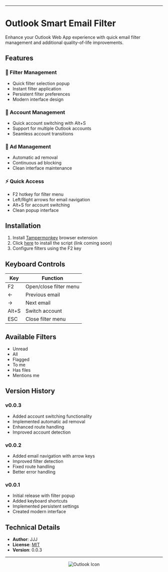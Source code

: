 
---
# Outlook Smart Email Filter

Enhance your Outlook Web App experience with quick email filter management and additional quality-of-life improvements.

## Features

### 📨 Filter Management
- Quick filter selection popup
- Instant filter application
- Persistent filter preferences
- Modern interface design

### 🔄 Account Management
- Quick account switching with Alt+S
- Support for multiple Outlook accounts
- Seamless account transitions

### 🚫 Ad Management
- Automatic ad removal
- Continuous ad blocking
- Clean interface maintenance

### ⚡ Quick Access
- F2 hotkey for filter menu
- Left/Right arrows for email navigation
- Alt+S for account switching
- Clean popup interface

## Installation

1. Install [Tampermonkey](https://www.tampermonkey.net/) browser extension
2. Click [here](#) to install the script (link coming soon)
3. Configure filters using the F2 key

## Keyboard Controls

| Key | Function |
|-----|----------|
| F2 | Open/close filter menu |
| ← | Previous email |
| → | Next email |
| Alt+S | Switch account |
| ESC | Close filter menu |

## Available Filters

- Unread
- All
- Flagged
- To me
- Has files
- Mentions me

## Version History

### v0.0.3
- Added account switching functionality
- Implemented automatic ad removal
- Enhanced route handling
- Improved account detection

### v0.0.2
- Added email navigation with arrow keys
- Improved filter detection
- Fixed route handling
- Better error handling

### v0.0.1
- Initial release with filter popup
- Added keyboard shortcuts
- Implemented persistent settings
- Created modern interface

## Technical Details

- **Author**: JJJ
- **License**: [MIT](https://choosealicense.com/licenses/mit/)
- **Version**: 0.0.3
---

<div align="center">
<img src="https://www.google.com/s2/favicons?sz=64&domain=office.com" alt="Outlook Icon">
</div>
